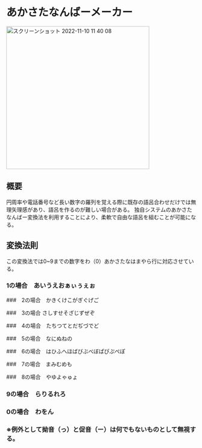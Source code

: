 # あかさたなんばーメーカー


<img width="379" alt="スクリーンショット 2022-11-10 11 40 08" src="https://user-images.githubusercontent.com/66878750/200988246-b0d3c96a-3ec8-433f-9c6c-1de4fd85a575.png">

## 概要

円周率や電話番号など長い数字の羅列を覚える際に既存の語呂合わせだけでは無理矢理感があり、語呂を作るのが難しい場合がある。
独自システムのあかさたなんばー変換法を利用することにより、柔軟で自由な語呂を組むことが可能になる。

## 変換法則

この変換法では0~9までの数字をわ（0）あかさたなはまやら行に対応させている。

### 1の場合　あいうえおぁぃぅぇぉ

###　2の場合　かきくけこがぎぐげご

###　3の場合 さしすせそざじずぜぞ

###　4の場合　たちつてとだぢづでど

###　5の場合　なにぬねの

###　6の場合　はひふへほばびぶべぼぱぴぷぺぽ

###　7の場合　まみむめも

###　8の場合　やゆよゃゅょ

### 9の場合　らりるれろ

### 0の場合　わをん

### ※例外として拗音（っ）と促音（ー）は何でもないものとして無視する。
